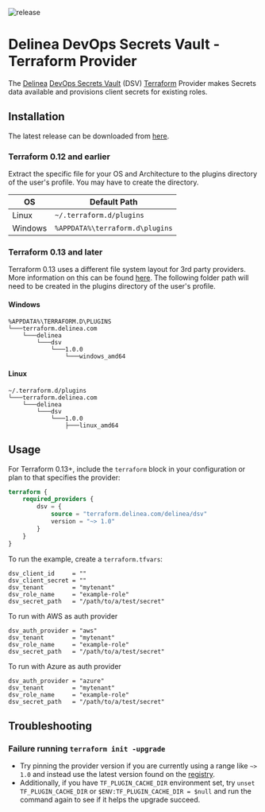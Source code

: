![release](https://github.com/DelineaXPM/terraform-provider-dsv/workflows/release/badge.svg)

# Delinea DevOps Secrets Vault - Terraform Provider

The [Delinea](https://delinea.com/) [DevOps Secrets Vault](https://delinea.com/products/devops-secrets-management-vault) (DSV) [Terraform](https://www.terraform.io/) Provider makes Secrets data available and provisions client secrets for existing roles.

## Installation

The latest release can be downloaded from [here](https://github.com/DelineaXPM/terraform-provider-dsv/releases/latest).

### Terraform 0.12 and earlier

Extract the specific file for your OS and Architecture to the plugins directory of the user's profile. You may have to create the directory.

| OS      | Default Path                    |
| ------- | ------------------------------- |
| Linux   | `~/.terraform.d/plugins`        |
| Windows | `%APPDATA%\terraform.d\plugins` |

### Terraform 0.13 and later

Terraform 0.13 uses a different file system layout for 3rd party providers. More information on this can be found [here](https://www.terraform.io/upgrade-guides/0-13.html#new-filesystem-layout-for-local-copies-of-providers). The following folder path will need to be created in the plugins directory of the user's profile.

#### Windows

```text
%APPDATA%\TERRAFORM.D\PLUGINS
└───terraform.delinea.com
    └───delinea
        └───dsv
            └───1.0.0
                └───windows_amd64
```

#### Linux

```text
~/.terraform.d/plugins
└───terraform.delinea.com
    └───delinea
        └───dsv
            └───1.0.0
                ├───linux_amd64
```

## Usage

For Terraform 0.13+, include the `terraform` block in your configuration or plan to that specifies the provider:

```terraform
terraform {
    required_providers {
        dsv = {
            source = "terraform.delinea.com/delinea/dsv"
            version = "~> 1.0"
        }
    }
}
```

To run the example, create a `terraform.tfvars`:

```hcl
dsv_client_id     = ""
dsv_client_secret = ""
dsv_tenant        = "mytenant"
dsv_role_name     = "example-role"
dsv_secret_path   = "/path/to/a/test/secret"
```

To run with AWS as auth provider

```hcl
dsv_auth_provider = "aws"
dsv_tenant        = "mytenant"
dsv_role_name     = "example-role"
dsv_secret_path   = "/path/to/a/test/secret"
```

To run with Azure as auth provider

```hcl
dsv_auth_provider = "azure"
dsv_tenant        = "mytenant"
dsv_role_name     = "example-role"
dsv_secret_path   = "/path/to/a/test/secret"
```

## Troubleshooting

### Failure running `terraform init -upgrade`

- Try pinning the provider version if you are currently using a range like `~> 1.0` and instead use the latest version found on the [registry](https://registry.terraform.io/providers/DelineaXPM/dsv/latest).
- Additionally, if you have `TF_PLUGIN_CACHE_DIR` environment set, try `unset TF_PLUGIN_CACHE_DIR` or `$ENV:TF_PLUGIN_CACHE_DIR = $null` and run the command again to see if it helps the upgrade succeed.
